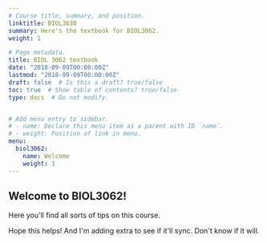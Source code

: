 ```yaml
---
# Course title, summary, and position.
linktitle: BIOL3630
summary: Here's the textbook for BIOL3062.
weight: 1

# Page metadata.
title: BIOL 3062 textbook
date: "2018-09-09T00:00:00Z"
lastmod: "2018-09-09T00:00:00Z"
draft: false  # Is this a draft? true/false
toc: true  # Show table of contents? true/false
type: docs  # Do not modify.


# Add menu entry to sidebar.
# - name: Declare this menu item as a parent with ID `name`.
# - weight: Position of link in menu.
menu:
  biol3062:
    name: Welcome
    weight: 1
---
```



## Welcome to BIOL3062!

Here you'll find all sorts of tips on this course.

Hope this helps! And I'm adding extra to see if it'll sync. Don't know if it will.

